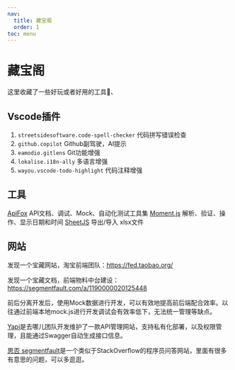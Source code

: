 ```yaml
---
nav:
  title: 藏宝阁
  order: 1
toc: menu
---
```


# 藏宝阁
这里收藏了一些好玩或者好用的工具🔧、

## Vscode插件

1. `streetsidesoftware.code-spell-checker` 代码拼写错误检查
2. `github.copilot` Github副驾驶，AI提示
3. `eamodio.gitlens` Git功能增强
4. `lokalise.i18n-ally` 多语言增强
5. `wayou.vscode-todo-highlight` 代码注释增强

## 工具

[ApiFox](https://www.apifox.cn/) API文档、调试、Mock、自动化测试工具集
[Moment.js](https://momentjs.com/) 解析、验证、操作、显示日期和时间
[SheetJS](https://sheetjs.com/) 导出/导入 xlsx文件


## 网站

发现一个宝藏网站，淘宝前端团队：https://fed.taobao.org/

发现一个宝藏文档，前端物料中台建设：https://segmentfault.com/a/1190000020125448

前后分离开发后，使用Mock数据进行开发，可以有效地提高前后端配合效率。以往通过前端本地mock.js进行开发调试会有效率低下，无法统一管理等缺点。

[Yapi](https://hellosean1025.github.io/yapi/)是去哪儿团队开发维护了一款API管理网站，支持私有化部署，以及权限管理，且能通过Swagger自动生成接口信息。

[思否 segmentfault](https://segmentfault.com/)是一个类似于StackOverflow的程序员问答网站，里面有很多有意思的问题，可以多逛逛。
